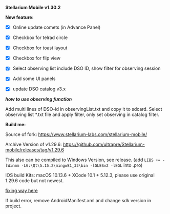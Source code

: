 **Stellarium Mobile  v1.30.2**



**New feature:**

- [x] Online update comets (in Advance Panel)
- [x] Checkbox for telrad circle
- [x] Checkbox for toast layout
- [x] Checkbox for flip view
- [x] Select observing list include DSO ID, show filter for observing session
- [x] Add some UI panels
- [x] update DSO catalog v3.x



***how to use observing function***

Add multi lines of DSO-id in observingList.txt and copy it to sdcard. Select observing list *.txt file and apply filter, only set observing in catalog filter.



**Build me:**

Source of fork: https://www.stellarium-labs.com/stellarium-mobile/

Archive Version of v1.29.6: https://github.com/ultrapre/Stellarium-mobile/releases/tag/v1.29.6

This also can be compiled to Windows Version, see release. (add `LIBS += -lWinmm -LG:\Qt\5.15.2\mingw81_32\bin -lGLESv2 -lEGL` into .pro)

IOS build Kits: macOS 10.13.6 + XCode 10.1 + 5.12.3, please use original 1.29.6 code but not newest.

[fixing way here](https://github.com/ultrapre/stellarium_lite)

If build error, remove AndroidManifest.xml and change sdk version in project.
